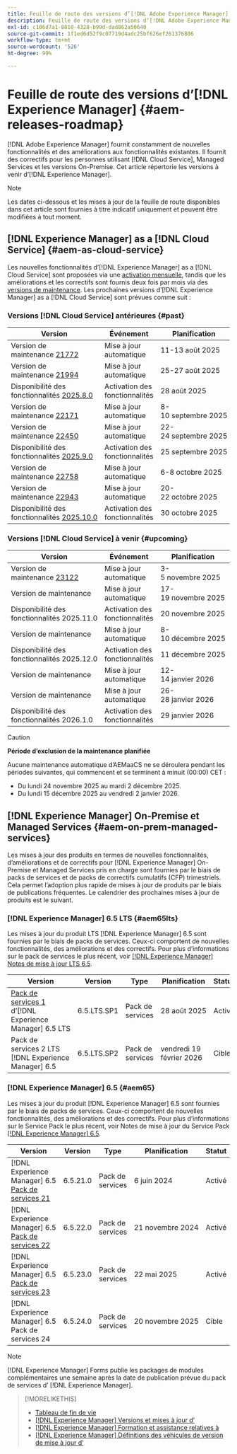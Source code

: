 ```yaml
---
title: Feuille de route des versions d’[!DNL Adobe Experience Manager]
description: Feuille de route des versions d’[!DNL Adobe Experience Manager]
exl-id: c106d7a1-8810-4328-b99d-dad862a50640
source-git-commit: 1f1ed6d52f9c07719d4adc25bf626ef261376806
workflow-type: tm+mt
source-wordcount: '526'
ht-degree: 99%

---
```



# Feuille de route des versions d’[!DNL Experience Manager] {#aem-releases-roadmap}

[!DNL Adobe Experience Manager] fournit constamment de nouvelles fonctionnalités et des améliorations aux fonctionnalités existantes. Il fournit des correctifs pour les personnes utilisant [!DNL Cloud Service], Managed Services et les versions On-Premise. Cet article répertorie les versions à venir d’[!DNL Experience Manager].

>[!NOTE]
>
>Les dates ci-dessous et les mises à jour de la feuille de route disponibles dans cet article sont fournies à titre indicatif uniquement et peuvent être modifiées à tout moment.

## [!DNL Experience Manager] as a [!DNL Cloud Service] {#aem-as-cloud-service}

Les nouvelles fonctionnalités d’[!DNL Experience Manager] as a [!DNL Cloud Service] sont proposées via une [activation mensuelle](https://experienceleague.adobe.com/fr/docs/experience-manager-cloud-service/content/release-notes/release-notes/release-notes-current), tandis que les améliorations et les correctifs sont fournis deux fois par mois via des [versions de maintenance](https://experienceleague.adobe.com/fr/docs/experience-manager-cloud-service/content/release-notes/maintenance/latest).
Les prochaines versions d’[!DNL Experience Manager] as a [!DNL Cloud Service] sont prévues comme suit :

### Versions [!DNL Cloud Service] antérieures {#past}

| Version | Événement | Planification | Statut |
|---|---|---|---|
| Version de maintenance [21772](https://experienceleague.adobe.com/fr/docs/experience-manager-cloud-service/content/release-notes/maintenance/2025/2025-8-0#21772) | Mise à jour automatique | 11-13 août 2025 | Mis à jour |
| Version de maintenance [21994](https://experienceleague.adobe.com/fr/docs/experience-manager-cloud-service/content/release-notes/maintenance/2025/2025-8-0#21994) | Mise à jour automatique | 25-27 août 2025 | Mis à jour |
| Disponibilité des fonctionnalités [2025.8.0](https://experienceleague.adobe.com/fr/docs/experience-manager-cloud-service/content/release-notes/release-notes/2025/release-notes-2025-8-0) | Activation des fonctionnalités | 28 août 2025 | Activé |
| Version de maintenance [22171](https://experienceleague.adobe.com/fr/docs/experience-manager-cloud-service/content/release-notes/maintenance/2025/2025-9-0#22171) | Mise à jour automatique | 8-10 septembre 2025 | Mis à jour |
| Version de maintenance [22450](https://experienceleague.adobe.com/fr/docs/experience-manager-cloud-service/content/release-notes/maintenance/2025/2025-9-0#22450) | Mise à jour automatique | 22-24 septembre 2025 | Mis à jour |
| Disponibilité des fonctionnalités [2025.9.0](https://experienceleague.adobe.com/en/docs/experience-manager-cloud-service/content/release-notes/release-notes/2025/release-notes-2025-9-0) | Activation des fonctionnalités | 25 septembre 2025 | Activé |
| Version de maintenance [22758](https://experienceleague.adobe.com/fr/docs/experience-manager-cloud-service/content/release-notes/maintenance/2025/2025-10-0#22758) | Mise à jour automatique | 6-8 octobre 2025 | Mis à jour |
| Version de maintenance [22943](https://experienceleague.adobe.com/fr/docs/experience-manager-cloud-service/content/release-notes/maintenance/2025/2025-10-0#22943) | Mise à jour automatique | 20-22 octobre 2025 | Mis à jour |
| Disponibilité des fonctionnalités [2025.10.0](https://experienceleague.adobe.com/fr/docs/experience-manager-cloud-service/content/release-notes/release-notes/release-notes-current) | Activation des fonctionnalités | 30 octobre 2025 | Activé |

### Versions [!DNL Cloud Service] à venir {#upcoming}

| Version | Événement | Planification | Statut |
|---|---|---|---|
| Version de maintenance [23122](https://experienceleague.adobe.com/fr/docs/experience-manager-cloud-service/content/release-notes/maintenance/latest) | Mise à jour automatique | 3-5 novembre 2025 | Cible |
| Version de maintenance | Mise à jour automatique | 17-19 novembre 2025 | Cible |
| Disponibilité des fonctionnalités 2025.11.0 | Activation des fonctionnalités | 20 novembre 2025 | Cible |
| Version de maintenance | Mise à jour automatique | 8-10 décembre 2025 | Cible |
| Disponibilité des fonctionnalités 2025.12.0 | Activation des fonctionnalités | 11 décembre 2025 | Cible |
| Version de maintenance | Mise à jour automatique | 12-14 janvier 2026 | Cible |
| Version de maintenance | Mise à jour automatique | 26-28 janvier 2026 | Cible |
| Disponibilité des fonctionnalités 2026.1.0 | Activation des fonctionnalités | 29 janvier 2026 | Cible |

>[!CAUTION]
>
>**Période d’exclusion de la maintenance planifiée**
>
> Aucune maintenance automatique d’AEMaaCS ne se déroulera pendant les périodes suivantes, qui commencent et se terminent à minuit (00:00) CET :
>
>* Du lundi 24 novembre 2025 au mardi 2 décembre 2025.
>* Du lundi 15 décembre 2025 au vendredi 2 janvier 2026.

## [!DNL Experience Manager] On-Premise et Managed Services {#aem-on-prem-managed-services}

Les mises à jour des produits en termes de nouvelles fonctionnalités, d’améliorations et de correctifs pour [!DNL Experience Manager] On-Premise et Managed Services pris en charge sont fournies par le biais de packs de services et de packs de correctifs cumulatifs (CFP) trimestriels. Cela permet l’adoption plus rapide de mises à jour de produits par le biais de publications fréquentes. Le calendrier des prochaines mises à jour de produits est le suivant.

### [!DNL Experience Manager] 6.5 LTS {#aem65lts}

Les mises à jour du produit LTS [!DNL Experience Manager] 6.5 sont fournies par le biais de packs de services. Ceux-ci comportent de nouvelles fonctionnalités, des améliorations et des correctifs. Pour plus d’informations sur le pack de services le plus récent, voir [[!DNL Experience Manager] Notes de mise à jour LTS 6.5](https://experienceleague.adobe.com/fr/docs/experience-manager-65-lts/content/release-notes/release-notes).

| Version | Version | Type | Planification | Statut |
|---|---|---|---|---|
| [Pack de services 1](https://experienceleague.adobe.com/fr/docs/experience-manager-65-lts/content/release-notes/release-notes) d’[!DNL Experience Manager] 6.5 LTS | 6.5.LTS.SP1 | Pack de services | 28 août 2025 | Activé |
| Pack de services 2 LTS [!DNL Experience Manager] 6.5 | 6.5.LTS.SP2 | Pack de services | vendredi 19 février 2026 | Cible |

### [!DNL Experience Manager] 6.5 {#aem65}

Les mises à jour du produit [!DNL Experience Manager] 6.5 sont fournies par le biais de packs de services. Ceux-ci comportent de nouvelles fonctionnalités, des améliorations et des correctifs. Pour plus d’informations sur le Service Pack le plus récent, voir Notes de mise à jour du Service Pack [[!DNL Experience Manager] 6.5](https://experienceleague.adobe.com/fr/docs/experience-manager-65/content/release-notes/release-notes).

| Version | Version | Type | Planification | Statut |
|---|---|---|---|---|
| [!DNL Experience Manager] 6.5 [Pack de services 21](https://experienceleague.adobe.com/fr/docs/experience-manager-65/content/release-notes/service-pack/6-5-21) | 6.5.21.0 | Pack de services | 6 juin 2024 | Activé |
| [!DNL Experience Manager] 6.5 [Pack de services 22](https://experienceleague.adobe.com/fr/docs/experience-manager-65/content/release-notes/service-pack/6-5-22) | 6.5.22.0 | Pack de services | 21 novembre 2024 | Activé |
| [!DNL Experience Manager] 6.5 [Pack de services 23](https://experienceleague.adobe.com/fr/docs/experience-manager-65/content/release-notes/release-notes) | 6.5.23.0 | Pack de services | 22 mai 2025 | Activé |
| [!DNL Experience Manager] 6.5 Pack de services 24 | 6.5.24.0 | Pack de services | 20 novembre 2025 | Cible |

>[!NOTE]
>
>[!DNL Experience Manager] Forms publie les packages de modules complémentaires une semaine après la date de publication prévue du pack de services d’ [!DNL Experience Manager].

>[!MORELIKETHIS]
>
>* [Tableau de fin de vie](https://helpx.adobe.com/fr/support/programs/eol-matrix.html)
>* [[!DNL Experience Manager] Versions et mises à jour d’](https://experienceleague.adobe.com/fr/docs/experience-manager-release-information/aem-release-updates/aem-releases-updates)
>* [[!DNL Experience Manager] Formation et assistance relatives à](https://experienceleague.adobe.com/fr/docs/experience-manager-cloud-service)
>* [[!DNL Experience Manager] Définitions des véhicules de version de mise à jour d’](/help/using/update-release-vehicle-definitions.md)
